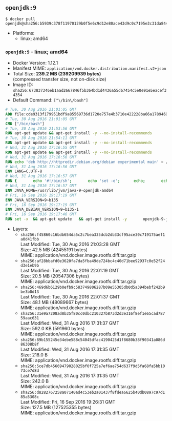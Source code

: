 ## `openjdk:9`

```console
$ docker pull openjdk@sha256:b5939c378f11970129b0f5e6c9d12e80ace43d9c0c7195e3c31da844c44d585d
```

-	Platforms:
	-	linux; amd64

### `openjdk:9` - linux; amd64

-	Docker Version: 1.12.1
-	Manifest MIME: `application/vnd.docker.distribution.manifest.v2+json`
-	Total Size: **239.2 MB (239209939 bytes)**  
	(compressed transfer size, not on-disk size)
-	Image ID: `sha256:673837346eb1aad2667846f5b364bd1d4436a55d67454c5e0e91e5eacef34354`
-	Default Command: `["\/bin\/bash"]`

```dockerfile
# Tue, 30 Aug 2016 21:01:05 GMT
ADD file:cde9313f179951bdf9a85569736d1720e757e4b3710e422228ba66a1789469a9 in / 
# Tue, 30 Aug 2016 21:01:05 GMT
CMD ["/bin/bash"]
# Tue, 30 Aug 2016 21:53:56 GMT
RUN apt-get update && apt-get install -y --no-install-recommends 		ca-certificates 		curl 		wget 	&& rm -rf /var/lib/apt/lists/*
# Tue, 30 Aug 2016 21:54:11 GMT
RUN apt-get update && apt-get install -y --no-install-recommends 		bzr 		git 		mercurial 		openssh-client 		subversion 				procps 	&& rm -rf /var/lib/apt/lists/*
# Wed, 31 Aug 2016 17:16:55 GMT
RUN apt-get update && apt-get install -y --no-install-recommends 		bzip2 		unzip 		xz-utils 	&& rm -rf /var/lib/apt/lists/*
# Wed, 31 Aug 2016 17:16:56 GMT
RUN echo 'deb http://httpredir.debian.org/debian experimental main' > /etc/apt/sources.list.d/experimental.list
# Wed, 31 Aug 2016 17:16:56 GMT
ENV LANG=C.UTF-8
# Wed, 31 Aug 2016 17:16:57 GMT
RUN { 		echo '#!/bin/sh'; 		echo 'set -e'; 		echo; 		echo 'dirname "$(dirname "$(readlink -f "$(which javac || which java)")")"'; 	} > /usr/local/bin/docker-java-home 	&& chmod +x /usr/local/bin/docker-java-home
# Wed, 31 Aug 2016 17:16:57 GMT
ENV JAVA_HOME=/usr/lib/jvm/java-9-openjdk-amd64
# Fri, 16 Sep 2016 19:17:19 GMT
ENV JAVA_VERSION=9~b135
# Fri, 16 Sep 2016 19:17:19 GMT
ENV JAVA_DEBIAN_VERSION=9~b135-1
# Fri, 16 Sep 2016 19:17:46 GMT
RUN set -x 	&& apt-get update 	&& apt-get install -y 		openjdk-9-jdk-headless="$JAVA_DEBIAN_VERSION" 	&& rm -rf /var/lib/apt/lists/* 	&& [ "$JAVA_HOME" = "$(docker-java-home)" ]
```

-	Layers:
	-	`sha256:f45860c16bdb654da5c2c7bea335dcb2db33cf95ace30c719175aef1a0d41fbb`  
		Last Modified: Tue, 30 Aug 2016 21:03:28 GMT  
		Size: 42.5 MB (42455191 bytes)  
		MIME: application/vnd.docker.image.rootfs.diff.tar.gzip
	-	`sha256:af28bbafd0e3620fa7da5fba49de724bc4c40d71bee92937c0e52f24d3e1eb9b`  
		Last Modified: Tue, 30 Aug 2016 22:01:19 GMT  
		Size: 20.5 MB (20547306 bytes)  
		MIME: application/vnd.docker.image.rootfs.diff.tar.gzip
	-	`sha256:469d6b6129b0efb9c583749806287b09e55305db0d5a394bebf242b9be3b0d13`  
		Last Modified: Tue, 30 Aug 2016 22:01:37 GMT  
		Size: 48.1 MB (48089667 bytes)  
		MIME: application/vnd.docker.image.rootfs.diff.tar.gzip
	-	`sha256:31e9a7208ad8b35f80cc0dbc210327b873d2d3e316f8ef1e65cad78759aac631`  
		Last Modified: Wed, 31 Aug 2016 17:31:37 GMT  
		Size: 592.0 KB (591960 bytes)  
		MIME: application/vnd.docker.image.rootfs.diff.tar.gzip
	-	`sha256:89b155245e34ebe588c54045dfac4190425d1f8680b38f90341a086d86308b8f`  
		Last Modified: Wed, 31 Aug 2016 17:31:35 GMT  
		Size: 218.0 B  
		MIME: application/vnd.docker.image.rootfs.diff.tar.gzip
	-	`sha256:5ce7db45669479028025bf0f725a7ef6ae754d637f9d5fa68fa5bb1073ce7d8d`  
		Last Modified: Wed, 31 Aug 2016 17:31:35 GMT  
		Size: 242.0 B  
		MIME: application/vnd.docker.image.rootfs.diff.tar.gzip
	-	`sha256:d8282767258a07140ad4c53eb2a01437f8fdea6625b40db0897c97d185a5308c`  
		Last Modified: Fri, 16 Sep 2016 19:26:31 GMT  
		Size: 127.5 MB (127525355 bytes)  
		MIME: application/vnd.docker.image.rootfs.diff.tar.gzip
